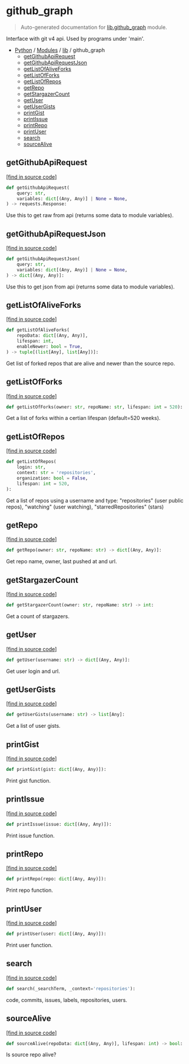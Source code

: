 # github_graph

> Auto-generated documentation for [lib.github_graph](../../lib/github_graph.py) module.

Interface with git v4 api. Used by programs under 'main'.

- [Python](../README.md#python-index) / [Modules](../README.md#python-modules) / [lib](index.md#lib) / github_graph
    - [getGithubApiRequest](#getgithubapirequest)
    - [getGithubApiRequestJson](#getgithubapirequestjson)
    - [getListOfAliveForks](#getlistofaliveforks)
    - [getListOfForks](#getlistofforks)
    - [getListOfRepos](#getlistofrepos)
    - [getRepo](#getrepo)
    - [getStargazerCount](#getstargazercount)
    - [getUser](#getuser)
    - [getUserGists](#getusergists)
    - [printGist](#printgist)
    - [printIssue](#printissue)
    - [printRepo](#printrepo)
    - [printUser](#printuser)
    - [search](#search)
    - [sourceAlive](#sourcealive)

## getGithubApiRequest

[[find in source code]](../../lib/github_graph.py#L34)

```python
def getGithubApiRequest(
    query: str,
    variables: dict[(Any, Any)] | None = None,
) -> requests.Response:
```

Use this to get raw from api (returns some data to module variables).

## getGithubApiRequestJson

[[find in source code]](../../lib/github_graph.py#L25)

```python
def getGithubApiRequestJson(
    query: str,
    variables: dict[(Any, Any)] | None = None,
) -> dict[(Any, Any)]:
```

Use this to get json from api (returns some data to module variables).

## getListOfAliveForks

[[find in source code]](../../lib/github_graph.py#L94)

```python
def getListOfAliveForks(
    repoData: dict[(Any, Any)],
    lifespan: int,
    enableNewer: bool = True,
) -> tuple[(list[Any], list[Any])]:
```

Get list of forked repos that are alive and newer than the source repo.

## getListOfForks

[[find in source code]](../../lib/github_graph.py#L53)

```python
def getListOfForks(owner: str, repoName: str, lifespan: int = 520):
```

Get a list of forks within a certian lifespan (default=520 weeks).

## getListOfRepos

[[find in source code]](../../lib/github_graph.py#L180)

```python
def getListOfRepos(
    login: str,
    context: str = 'repositories',
    organization: bool = False,
    lifespan: int = 520,
):
```

Get a list of repos using a username and type: "repositories"
(user public repos), "watching" (user watching), "starredRepositories" (stars)

## getRepo

[[find in source code]](../../lib/github_graph.py#L138)

```python
def getRepo(owner: str, repoName: str) -> dict[(Any, Any)]:
```

Get repo name, owner, last pushed at and url.

## getStargazerCount

[[find in source code]](../../lib/github_graph.py#L108)

```python
def getStargazerCount(owner: str, repoName: str) -> int:
```

Get a count of stargazers.

## getUser

[[find in source code]](../../lib/github_graph.py#L123)

```python
def getUser(username: str) -> dict[(Any, Any)]:
```

Get user login and url.

## getUserGists

[[find in source code]](../../lib/github_graph.py#L159)

```python
def getUserGists(username: str) -> list[Any]:
```

Get a list of user gists.

## printGist

[[find in source code]](../../lib/github_graph.py#L246)

```python
def printGist(gist: dict[(Any, Any)]):
```

Print gist function.

## printIssue

[[find in source code]](../../lib/github_graph.py#L231)

```python
def printIssue(issue: dict[(Any, Any)]):
```

Print issue function.

## printRepo

[[find in source code]](../../lib/github_graph.py#L253)

```python
def printRepo(repo: dict[(Any, Any)]):
```

Print repo function.

## printUser

[[find in source code]](../../lib/github_graph.py#L240)

```python
def printUser(user: dict[(Any, Any)]):
```

Print user function.

## search

[[find in source code]](../../lib/github_graph.py#L154)

```python
def search(_searchTerm, _context='repositories'):
```

code, commits, issues, labels, repositories, users.

## sourceAlive

[[find in source code]](../../lib/github_graph.py#L274)

```python
def sourceAlive(repoData: dict[(Any, Any)], lifespan: int) -> bool:
```

Is source repo alive?
